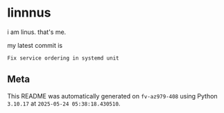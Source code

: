 # linnnus

i am linus. that's me.

my latest commit is

```
Fix service ordering in systemd unit
```

## Meta

This README was automatically generated on `fv-az979-408` using Python
`3.10.17` at `2025-05-24 05:38:18.430510`.
